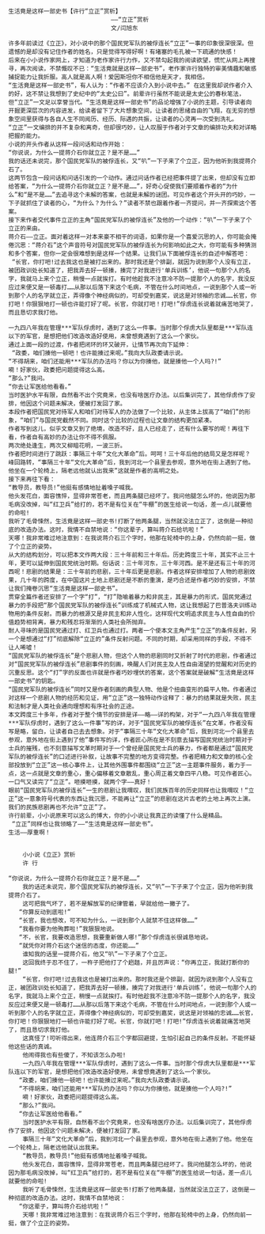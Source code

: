     生活竟是这样一部史书【许行“立正”赏析】
                                 ——“立正”赏析
                                 文/闫旭东
    
    许多年前读过《立正》，对小说中的那个国民党军队的被俘连长“立正”一事的印象很深很深。但遗憾的是却没有记住作者的姓名，只是觉得写得好啊！有堵塞的毛孔被一下疏通的快感！
    后来在小小说作家网上，才知道为老作家许行力作，又不禁勾起我的阅读欲望，慌忙从网上再搜寻，再次阅读，不禁慨叹不已：“生活竟就是这样一部史书”，老作家许行独特的审美情趣和敏感捕捉能力让我折服。高人就是高人啊！爱因斯坦你不相信他是天才，我相信。
    “生活竟是这样一部史书”，有人认为：“作者不应该介入到小说中去。” 在这里我却说作者介入的好，这不禁让我想到了史纪中的“太史公曰”。前辈许行虽然不能说是太史公的春秋笔法，但“立正”一文足以享誉当代。“生活竟是这样一部史书”的品论增强了小说的主题，引导读者向开掘更深层次的内容进发，给读者留下了大片想象空间，让读者的思绪自由的飞翔，在无穷的想象空间里获得与各自人生不同阅历、经历、际遇的共振，让读者的心灵再一次受到洗礼。
    “立正”一文编排的并不复杂和离奇，但却很巧妙，让人叹服于作者对于文章的编排功夫和对详略把握的能力。
    小说的开头作者从这样一段问话和动作开始：
    “你说说，为什么一提蒋介石你就立正？是不是……”
    我的话还未说完，那个国民党军队的被俘连长，又“叭”一下子来了个立正，因为他听到我提蒋介石了。
    这两节包含一段问话和问话引发的一个动作。通过问话作者已经把事件提了出来，但却没有立即给答案，“为什么一提蒋介石你就立正？是不是……”，好奇心促使我们要顺着作者的“为什么”和“是不是……”去追寻这个未解的答案，也就是未解的谜团。可见作者这个开头开的巧妙，一下子就抓住了读者的心，“为什么？为什么？”读者不禁也跟着作者一齐提问，并一齐探索这个答案。
    接下来作者交代事件立正的主角“国民党军队的被俘连长”及他的一个动作：“叭”一下子来了个立正的来由。
    蒋介石——立正。面对着这样一对本来豪不相干的词语，如果你是一个喜爱沉思的人，你可能会掩倦沉思：“蒋介石”这个声音符号对国民党军队的被俘连长为何影响如此之大，你可能有多种猜测和多个答案，但你一定会很难想到是这样一个结果。让我们从下面被俘连长的自述中解答吧：
     “长官，你打吧!过去我这也是被打出来的。那时我还是个排副，就因为说到那个人没有立正，被团政训处长知道了，把我弄去好一顿揍，揍完了对我进行'单兵训练’，他说一句那个人的名字，我就马上来个立正，稍慢一点就挨打。有时他趁我不注意冷不防一提那个人的名字，我没反应过来便又是一顿毒打……从那以后落下来这个毛病，不管在什么时间地点，一说到那个人或一听到那个人的名字就立正，弄得像个神经病似的，可却受到嘉奖，说这是对领袖的忠诚……长官，你打吧！你狠狠地打一顿也许能打好了呢。长官，你就打吧！打吧!”俘虏连长说着就痛苦地哭了，而且恳切求我打他。

    一九四八年我在管理***军队俘虏时，遇到了这么一件事。当时那个俘虏大队里都是***军队连以下的军官，是想把他们改造改造好使用，未曾想竟遇到了这么一个家伙。
    通过上面一段的过渡，作者把闭环的环又破开，让情节再次向下延伸：
     “政委，咱们揍他一顿吧！也许能揍过来呢。”我向大队政委请示说。
    “不得胡来，咱们还能用***军队的办法吗？你以为你揍他，就是揍他一个人吗?!”
    嗬！好家伙，政委把问题提得这么高。
    “那么?”我问。
    “你去让军医给他看看。”
    当时医护水平有限，自然看不出个究竟来，也没有啥医疗办法。以后集训完了，其他俘虏作了安排，他因这个问题未解决，便被打发回了家。
    本段作者把国民党对待军人和咱们对待军人的办法做了一个比较，从主体上拔高了“咱们”的形象，“咱们”与国民党截然不同。同时这个比较的过程也让文章的结构更加紧凑。
    作者写到这儿，似乎文章又到了绝境，改造不好，且人已经走了，还有什么要写的呢！再往下看，作者自有高妙的办法让你不得不佩服。
    两次绝处逢生，两次又柳暗花明，一波三折。
    作者把时间进行了跳跃：事隔三十年“文化大革命”后。呵呵！三十年后他的结局又是怎样呢？
    峰回路转，“事隔三十年“文化大革命”后，我到河北一个县里去参观，意外地在街上遇到了他。他坐在一个轮椅上，隔老远他就认出我来”这就是作者的高明之处。
    接下来再往下看：
    “教导员，教导员!”他挺有感情地扯着嗓子喊我。
    他头发花白，面容憔悴，显得非常苍老，而且两条腿已经坏了。我问他腿怎么坏的，他说因为那毛病没改掉，叫“红卫兵”给打的，若不是有位关在“牛棚”的医生给说一句话，差一点儿就要他的命啦!
    我听了毛骨悚然，生活竟是这样一部史书!打断了他两条腿，当然就没法立正了，这倒是一种彻底的改造办法。这时，我情不自禁地说：“你这辈子，算叫蒋介石给坑啦！”
    天哪！我非常难过地注意到：在我说蒋介石三个字时，他那在轮椅中的上身，仍然向前一挺，做了个立正的姿势。
    从大的结构划分，可以把本文作两大段：三十年前和三十年后。历史跨度三十年，其实不止三十年，更可以延伸到国民党统治时期。俗话说：三十年河东，三十年河西。是不是还有三十年的河西呢！悲剧的结果是：三十年前的悲剧，三十年后更是悲剧。作者这样安排增加了人物的悲剧效果，几十年的跨度，在中国这片土地上悲剧还是不断的重演，是巧合还是作者巧妙的安排，不禁让我们掩卷沉思“生活竟是这样一部史书”。
    贯穿全篇作者还安排了一个字“打”，“打”隐喻着暴力和非民主，其是暴力的形式，国民党通过暴力的手段把“那个国民党军队的被俘连长”训练成了机械式人物，这让我想起了巴普洛夫训练动物用的条件反射。而暴力的根源又是非民主和非人性化，这样现代文明追求民主与人性自由的价值趋势相背离，暴力和残忍将渐渐的人类社会所抛弃。
    耐人寻味的是国民党通过打、红卫兵也通过打。两者一个使本文主角产生“立正”的条件反射，另一个是想通过“打”彻底解除“立正的”条件反射问题。不同的时期，却采用同样的手段，不得不让人唏嘘！
    “国民党军队的被俘连长”是个悲剧人物，但这个人物的悲剧同时又折射了时代的悲剧，作者通过对“国民党军队的被俘连长”悲剧事件的刻画，唤醒人们对民主及人性自由渴望的觉醒和对历史的沉重反思。这个“打”字的反面也许就是作者巧妙埋伏的答案，这个答案就是破解“生活竟是这样一部史书”的钥匙。
    “国民党军队的被俘连长”同时又是作者刻画的典型人物、他是个扭曲变形的扁平人物。作者通过对这样一个悲剧人物的经历和见证，用“立正”这一独特动作诠释了：暴力的结果就是失败，民主和法制才是人类社会通向理想和有序社会的正途。
    本文跨度三十多年，作者对于整个情节的安排是详——略——详的构架，对于“一九四八年我在管理***军队俘虏时，遇到了这么一件事”写的详，对于“国民党军队的被俘连长”在文革，作者没有写是略，留白，让读者自己去去想象。对于“事隔三十年“文化大革命”后，我到河北一个县里去参观，意外地在街上遇到了他”事件写的详，作者匠心所在是不刻意去描写国民党统治时期对于士兵的摧残，也不刻意描写文革时期对于一个曾经是国民党士兵的暴力，作者都是通过“国民党军队的被俘连长”的口述进行补叙，让故事不完整的地方变得完整。作者把精力和文章的核心全部投放到“立正”这一核心事件上，让其他外围事件都围绕“立正”这一主题事件服务，着力于一点，这一点就是文章的重心，重心偏移着文章散乱，重心周正着文章四平八稳。可见作者匠心。
    一口气又读完了“立正”。咂摸咂摸，就两个字——真好！
    眼前“国民党军队的被俘连长”一生的悲剧让我喟叹，我们民族百年的历史同样也让我喟叹！“立正”这一意象符号代表的东西让我沉思，不能再让“立正”的悲剧在这片古老的土地上再次上演。我们的民族悲剧再也不允许“立正”了。
    许行前辈，小小说原来可以这么的博大，你的小小说让我真正的读懂了什么是精品。
     “立正”同样也让我领略了——“生活竟是这样一部史书”。
    生活——厚重啊！
    
    
        小小说《立正》赏析
        许 行
    
    “你说说，为什么一提蒋介石你就立正？是不是……”
        我的话还未说完，那个国民党军队的被俘连长，又“叭”一下子来了个立正，因为他听到我提蒋介石了。
        这可把我气坏了，若不是解放军的纪律管着，早就给他一撇子了。
       “你算反动到底啦!”
       “长官，我也想改，可不知为什么，一说到那个人就禁不住这样做……”
       “我看你要为他殉葬啦!”我狠狠地说。
       “不，长官，我要改造思想，我要重新做人哪!”那个俘虏连长很诚恳地说。
       “就凭你对蒋介石这个迷信的态度，你还能……”
        谁知我的话里一提蒋介石，他又“叭”一下子来了个立正。
        这回我终于忍不住了，一杵子把他打了个趔趄，并且厉声说：“你再立正，我就打断你的腿!”
        “长官，你打吧!过去我这也是被打出来的。那时我还是个排副，就因为说到那个人没有立正，被团政训处长知道了，把我弄去好一顿揍，揍完了对我进行'单兵训练’，他说一句那个人的名字，我就马上来个立正，稍慢一点就挨打。有时他趁我不注意冷不防一提那个人的名字，我没反应过来便又是一顿毒打……从那以后落下来这个毛病，不管在什么时间地点，一说到那个人或一听到那个人的名字就立正，弄得像个神经病似的，可却受到嘉奖，说这是对领袖的忠诚……长官，你打吧！你狠狠地打一顿也许能打好了呢。长官，你就打吧！打吧!”俘虏连长说着就痛苦地哭了，而且恳切求我打他。
        这真怪了!可听得出来，他连蒋介石三个字都回避提，生怕引起自己的条件反射。不能怀疑他这些话的真诚。
        他闹得我也有些傻了，不知该怎么办啦!
        一九四八年我在管理***军队俘虏时，遇到了这么一件事。当时那个俘虏大队里都是***军队连以下的军官，是想把他们改造改造好使用，未曾想竟遇到了这么一个家伙。
       “政委，咱们揍他一顿吧！也许能揍过来呢。”我向大队政委请示说。
       “不得胡来，咱们还能用***军队的办法吗？你以为你揍他，就是揍他一个人吗?!”
        嗬！好家伙，政委把问题提得这么高。
       “那么?”我问。
       “你去让军医给他看看。”
        当时医护水平有限，自然看不出个究竟来，也没有啥医疗办法。以后集训完了，其他俘虏作了安排，他因这个问题未解决，便被打发回了家。
        事隔三十年“文化大革命”后，我到河北一个县里去参观，意外地在街上遇到了他。他坐在一个轮椅上，隔老远他就认出我来。
        “教导员，教导员!”他挺有感情地扯着嗓子喊我。
        他头发花白，面容憔悴，显得非常苍老，而且两条腿已经坏了。我问他腿怎么坏的，他说因为那毛病没改掉，叫“红卫兵”给打的，若不是有位关在“牛棚”的医生给说一句话，差一点儿就要他的命啦!
        我听了毛骨悚然，生活竟是这样一部史书!打断了他两条腿，当然就没法立正了，这倒是一种彻底的改造办法。这时，我情不自禁地说：
       “你这辈子，算叫蒋介石给坑啦！”
        天哪！我非常难过地注意到：在我说蒋介石三个字时，他那在轮椅中的上身，仍然向前一挺，做了个立正的姿势。
